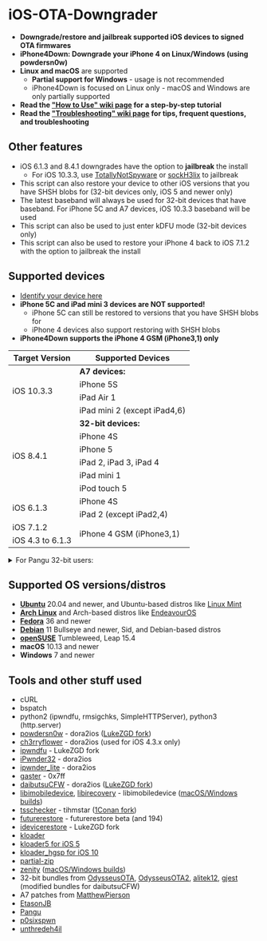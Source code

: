# iOS-OTA-Downgrader

- **Downgrade/restore and jailbreak supported iOS devices to signed OTA firmwares**
- **iPhone4Down: Downgrade your iPhone 4 on Linux/Windows (using powdersn0w)**
- **Linux and macOS** are supported
    - **Partial support for Windows** - usage is not recommended
    - iPhone4Down is focused on Linux only - macOS and Windows are only partially supported
- **Read the ["How to Use" wiki page](https://github.com/LukeZGD/iOS-OTA-Downgrader/wiki/How-to-Use) for a step-by-step tutorial**
- **Read the ["Troubleshooting" wiki page](https://github.com/LukeZGD/iOS-OTA-Downgrader/wiki/Troubleshooting) for tips, frequent questions, and troubleshooting**

## Other features
- iOS 6.1.3 and 8.4.1 downgrades have the option to **jailbreak** the install
    - For iOS 10.3.3, use [TotallyNotSpyware](https://totally-not.spyware.lol) or [sockH3lix](https://github.com/SongXiaoXi/sockH3lix) to jailbreak
- This script can also restore your device to other iOS versions that you have SHSH blobs for (32-bit devices only, iOS 5 and newer only)
- The latest baseband will always be used for 32-bit devices that have baseband. For iPhone 5C and A7 devices, iOS 10.3.3 baseband will be used
- This script can also be used to just enter kDFU mode (32-bit devices only)
- This script can also be used to restore your iPhone 4 back to iOS 7.1.2 with the option to jailbreak the install

## Supported devices
- [Identify your device here](https://ipsw.me/device-finder)
- **iPhone 5C and iPad mini 3 devices are NOT supported!**
    - iPhone 5C can still be restored to versions that you have SHSH blobs for
    - iPhone 4 devices also support restoring with SHSH blobs
- **iPhone4Down supports the iPhone 4 GSM (iPhone3,1) only**

<table>
    <thead>
        <tr>
            <th>Target Version</th>
            <th>Supported Devices</th>
        </tr>
    </thead>
    <tbody>
        <tr>
            <td rowspan=4>iOS 10.3.3</td>
            <td><b>A7 devices:</b></td>
        </tr>
        <tr><td>iPhone 5S</td></tr>
        <tr><td>iPad Air 1</td></tr>
        <tr><td>iPad mini 2 (except iPad4,6)</td></tr>
        <tr>
            <td rowspan=6>iOS 8.4.1</td>
            <td><b>32-bit devices:</b></td>
        </tr>
        <tr><td>iPhone 4S</td></tr>
        <tr><td>iPhone 5</td></tr>
        <tr><td>iPad 2, iPad 3, iPad 4</td></tr>
        <tr><td>iPad mini 1</td></tr>
        <tr><td>iPod touch 5</td></tr>
        <tr>
            <td rowspan=2>iOS 6.1.3</td>
            <td>iPhone 4S</td>
        </tr>
        <tr><td>iPad 2 (except iPad2,4)</td></tr>
        <tr>
            <td>iOS 7.1.2</td>
            <td rowspan=2>iPhone 4 GSM (iPhone3,1)</td>
        </tr>
        <tr><td>iOS 4.3 to 6.1.3</td></tr></tr>
    </tbody>
</table>

<details>
    <summary>For Pangu 32-bit users:</summary>
    <ul><li>For 32-bit users using Pangu and normal method, install the latest untether for your iOS version <a href="https://github.com/LukeZGD/iOS-OTA-Downgrader-Keys/releases/tag/untether">here</a></li></ul>
</details>

## Supported OS versions/distros
- [**Ubuntu**](https://ubuntu.com/) 20.04 and newer, and Ubuntu-based distros like [Linux Mint](https://www.linuxmint.com/)
- [**Arch Linux**](https://www.archlinux.org/) and Arch-based distros like [EndeavourOS](https://endeavouros.com/)
- [**Fedora**](https://getfedora.org/) 36 and newer
- [**Debian**](https://www.debian.org/) 11 Bullseye and newer, Sid, and Debian-based distros
- [**openSUSE**](https://www.opensuse.org/) Tumbleweed, Leap 15.4
- **macOS** 10.13 and newer
- **Windows** 7 and newer

## Tools and other stuff used
- cURL
- bspatch
- python2 (ipwndfu, rmsigchks, SimpleHTTPServer), python3 (http.server)
- [powdersn0w](https://github.com/dora2-iOS/powdersn0w_pub) - dora2ios ([LukeZGD fork](https://github.com/LukeZGD/powdersn0w_pub))
- [ch3rryflower](https://web.archive.org/web/20200708040313/https://github.com/dora2-iOS/ch3rryflower) - dora2ios (used for iOS 4.3.x only)
- [ipwndfu](https://github.com/LukeZGD/ipwndfu) - LukeZGD fork
- [iPwnder32](https://github.com/dora2-iOS/iPwnder32) - dora2ios
- [ipwnder_lite](https://github.com/dora2-iOS/ipwnder_lite) - dora2ios
- [gaster](https://github.com/0x7ff/gaster) - 0x7ff
- [daibutsuCFW](https://github.com/dora2-iOS/daibutsuCFW) - dora2ios ([LukeZGD fork](https://github.com/LukeZGD/daibutsuCFW))
- [libimobiledevice](https://github.com/libimobiledevice/libimobiledevice), [libirecovery](https://github.com/libimobiledevice/libirecovery) - libimobiledevice ([macOS/Windows builds](https://github.com/libimobiledevice-win32/imobiledevice-net))
- [tsschecker](https://github.com/tihmstar/tsschecker) - tihmstar ([1Conan fork](https://github.com/1Conan/tsschecker))
- [futurerestore](https://github.com/futurerestore/futurerestore) - futurerestore beta (and 194)
- [idevicerestore](https://github.com/LukeZGD/idevicerestore) - LukeZGD fork
- [kloader](https://www.youtube.com/watch?v=fh0tB6fp0Sc)
- [kloader5 for iOS 5](https://www.pmbonneau.com/cydia/com.pmbonneau.kloader5_1.2_iphoneos-arm.deb)
- [kloader_hgsp for iOS 10](https://twitter.com/nyan_satan/status/945203180522045440)
- [partial-zip](https://github.com/matteyeux/partial-zip)
- [zenity](https://github.com/GNOME/zenity) ([macOS/Windows builds](https://github.com/ncruces/zenity))
- 32-bit bundles from [OdysseusOTA](https://www.youtube.com/watch?v=Wo7mGdMcjxw), [OdysseusOTA2](https://www.youtube.com/watch?v=fh0tB6fp0Sc), [alitek12](https://www.mediafire.com/folder/b1z64roy512wd/FirmwareBundles), [gjest](https://www.reddit.com/r/jailbreak/comments/6yrzzj/release_firmware_bundles_for_ios_841_ipad21234567/) (modified bundles for daibutsuCFW)
- A7 patches from [MatthewPierson](https://github.com/MatthewPierson/iPhone-5s-OTA-Downgrade-Patches)
- [EtasonJB](https://www.theiphonewiki.com/wiki/EtasonJB)
- [Pangu](https://www.theiphonewiki.com/wiki/Pangu)
- [p0sixspwn](https://www.theiphonewiki.com/wiki/p0sixspwn)
- [unthredeh4il](https://www.theiphonewiki.com/wiki/Unthredera1n#unthredeh4il)
